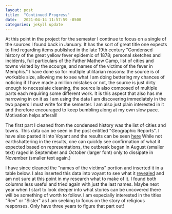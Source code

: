 ```yaml
---
layout: post
title:  "Continued Progress"
date:   2021-04-14 11:57:59 -0500
categories: jekyll update
---
```

At this point in the project for the semester I continue to focus on a single of the sources I found back in January. It has the sort of great title one expects to find regarding items published in the late 19th century "Condensed history of the great yellow fever epidemic of 1878; personal sketches and incidents, full particulars of the Father Mathew Camp, list of cities and towns visited by the scourge, and names of the victims of the fever in Memphis." I have done so for mutliple utilitarian reasons: the source is of workable size, allowing me to see what I am doing bettering my chances of noticing if I have made a million mistakes or not, the source is just dirty enough to necessiate cleaning, the source is also composed of multiple parts each requiring some different work. It is this aspect that also has me narrowing in on it as I am using the data I am discovering immediately in the two papers I must write for the semester. I am also just plain interested in it and therefore encouraged to keep bumbling along at my own slow pace. Motivation helps afterall!  

The first part I cleaned from the condensed history was the list of cities and towns. This data can be seen in the post entitled "Geographic Reports". I have also pasted it into Voyant and the results can be seen [here](https://voyant-tools.org/?corpus=e965de89827c9efc92b937597ebb709a) While not earthshattering in the results, one can quickly see confirmation of what it expected based on representations, the outbreak began in August (smaller text) raged in September and October (larger font) only to dissipate in November (smaller text again.)


I have since cleaned the "names of the victims" portion and inserted it in a table below. I also inserted this data into voyant to see what it [revealed](https://voyant-tools.org/?corpus=c0df9638f43a442e12dc8303914d2897) and am not sure at this point in my research what to make of it. I found both columns less useful and tried again with just the last names. Maybe next year when I start to look deeper into what stories can be uncovered there will be something of worth to follow. I am especially interested in the titles "Rev" or "Sister" as I am seeking to focus on the story of religious responses. Only have three years to figure that part out! 


